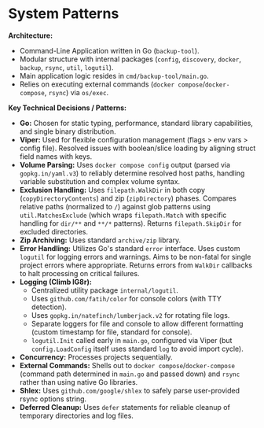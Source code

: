 # System Patterns

**Architecture:**
- Command-Line Application written in Go (`backup-tool`).
- Modular structure with internal packages (`config`, `discovery`, `docker`, `backup`, `rsync`, `util`, `logutil`).
- Main application logic resides in `cmd/backup-tool/main.go`.
- Relies on executing external commands (`docker compose`/`docker-compose`, `rsync`) via `os/exec`.

**Key Technical Decisions / Patterns:**
- **Go:** Chosen for static typing, performance, standard library capabilities, and single binary distribution.
- **Viper:** Used for flexible configuration management (flags > env vars > config file). Resolved issues with boolean/slice loading by aligning struct field names with keys.
- **Volume Parsing:** Uses `docker compose config` output (parsed via `gopkg.in/yaml.v3`) to reliably determine resolved host paths, handling variable substitution and complex volume syntax.
- **Exclusion Handling:** Uses `filepath.WalkDir` in both copy (`copyDirectoryContents`) and zip (`zipDirectory`) phases. Compares relative paths (normalized to `/`) against glob patterns using `util.MatchesExclude` (which wraps `filepath.Match` with specific handling for `dir/**` and `**/*` patterns). Returns `filepath.SkipDir` for excluded directories.
- **Zip Archiving:** Uses standard `archive/zip` library.
- **Error Handling:** Utilizes Go's standard `error` interface. Uses custom `logutil` for logging errors and warnings. Aims to be non-fatal for single project errors where appropriate. Returns errors from `WalkDir` callbacks to halt processing on critical failures.
- **Logging (Climb lG8r):**
    - Centralized utility package `internal/logutil`.
    - Uses `github.com/fatih/color` for console colors (with TTY detection).
    - Uses `gopkg.in/natefinch/lumberjack.v2` for rotating file logs.
    - Separate loggers for file and console to allow different formatting (custom timestamp for file, standard for console).
    - `logutil.Init` called early in `main.go`, configured via Viper (but `config.LoadConfig` itself uses standard `log` to avoid import cycle).
- **Concurrency:** Processes projects sequentially.
- **External Commands:** Shells out to `docker compose`/`docker-compose` (command path determined in `main.go` and passed down) and `rsync` rather than using native Go libraries.
- **Shlex:** Uses `github.com/google/shlex` to safely parse user-provided rsync options string.
- **Deferred Cleanup:** Uses `defer` statements for reliable cleanup of temporary directories and log files. 